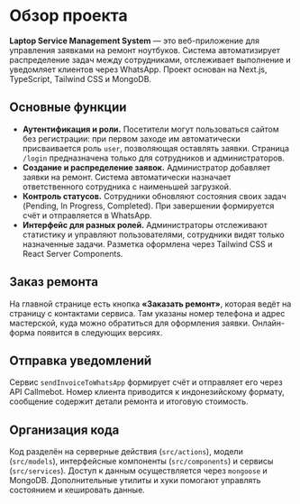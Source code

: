 # Обзор проекта

**Laptop Service Management System** — это веб-приложение для управления заявками на ремонт ноутбуков. Система автоматизирует распределение задач между сотрудниками, отслеживает выполнение и уведомляет клиентов через WhatsApp. Проект основан на Next.js, TypeScript, Tailwind CSS и MongoDB.

## Основные функции

- **Аутентификация и роли.** Посетители могут пользоваться сайтом без регистрации: при первом заходе им автоматически присваивается роль `user`, позволяющая оставлять заявки. Страница `/login` предназначена только для сотрудников и администраторов.
- **Создание и распределение заявок.** Администратор добавляет заявки на ремонт. Система автоматически назначает ответственного сотрудника с наименьшей загрузкой.
- **Контроль статусов.** Сотрудники обновляют состояния своих задач (Pending, In Progress, Completed). При завершении формируется счёт и отправляется в WhatsApp.
- **Интерфейс для разных ролей.** Администраторы отслеживают статистику и управляют пользователями, сотрудники видят только назначенные задачи. Разметка оформлена через Tailwind CSS и React Server Components.

## Заказ ремонта
На главной странице есть кнопка **«Заказать ремонт»**, которая ведёт на страницу с контактами сервиса. Там указаны номер телефона и адрес мастерской, куда можно обратиться для оформления заявки. Онлайн-форма появится в следующих версиях.

## Отправка уведомлений

Сервис `sendInvoiceToWhatsApp` формирует счёт и отправляет его через API Callmebot. Номер клиента приводится к индонезийскому формату, сообщение содержит детали ремонта и итоговую стоимость.

## Организация кода

Код разделён на серверные действия (`src/actions`), модели (`src/models`), интерфейсные компоненты (`src/components`) и сервисы (`src/services`). Доступ к данным осуществляется через `mongoose` и MongoDB. Дополнительные утилиты и хуки помогают управлять состоянием и кешировать данные.
